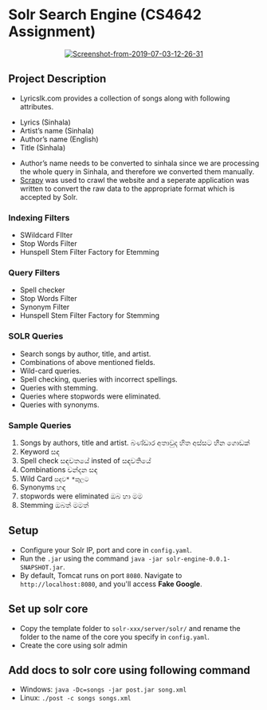 # Solr Search Engine (CS4642 Assignment)

<div align="center">
<a href="https://ibb.co/M2F8TvV"><img src="https://i.ibb.co/X2cyBQs/Screenshot-from-2019-07-03-12-26-31.png" alt="Screenshot-from-2019-07-03-12-26-31" border="0"></a>
</div>

## Project Description

* Lyricslk.com provides a collection of songs along with following attributes.
- Lyrics (Sinhala) 
- Artist’s name (Sinhala) 
- Author’s name (English)
- Title (Sinhala)

* Author’s name needs to be converted to sinhala since we are processing the whole query in Sinhala, and therefore we converted them manually. 
* [Scrapy](https://scapy.net/) was used to crawl the website and a seperate application was written to convert the raw data to the appropriate format which is accepted by Solr.

### Indexing Filters

* SWildcard FIlter
* Stop Words Filter
* Hunspell Stem Filter Factory for Etemming

### Query Filters

* Spell checker
* Stop Words Filter
* Synonym Filter
* Hunspell Stem Filter Factory for Stemming

### SOLR Queries

* Search songs by author, title, and artist.
* Combinations of above mentioned fields.
* Wild-card queries.
* Spell checking, queries with incorrect spellings.
* Queries with stemming.
* Queries where stopwords were eliminated.
* Queries with synonyms.

### Sample Queries

1. Songs by authors, title and artist.
    බණ්ඩාර අතාවුද
    හිත අස්සට හීන ගොඩක්
2. Keyword
    සඳ
3. Spell check
    සඳවතයේ insted of සඳවතියේ
4. Combinations
    චන්දන සඳ
5. Wild Card
    `සඳව*`
    `*කුලට`
6. Synonyms
    හඳ
7. stopwords were eliminated
    ඔබ හා මම 
8. Stemming
    ඔබත් මමත් 

## Setup

* Configure your Solr IP, port and core in `config.yaml`.
* Run the `.jar` using the command `java -jar solr-engine-0.0.1-SNAPSHOT.jar`.
* By default, Tomcat runs on port `8080`. Navigate to `http://localhost:8080`, and you'll access **Fake Google**.

## Set up solr core

* Copy the template folder to `solr-xxx/server/solr/` and rename the folder to the name of the core you specify in `config.yaml`.
* Create the core using solr admin

## Add docs to solr core using following command 

* Windows: `java -Dc=songs -jar post.jar song.xml`
* Linux: `./post -c songs songs.xml`

